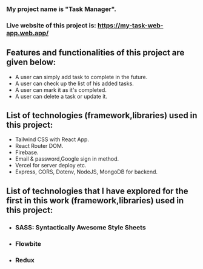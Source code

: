 ### My project name is "Task Manager".

### Live website of this project is: https://my-task-web-app.web.app/

## Features and functionalities of this project are given below:

- A user can simply add task to complete in the future.
- A user can check up the list of his added tasks.
- A user can mark it as it's completed.
- A user can delete a task or update it.


## List of technologies (framework,libraries) used in this project:

- Tailwind CSS with React App.
- React Router DOM.
- Firebase.
- Email & password,Google sign in method.
- Vercel for server deploy etc.
- Express, CORS, Dotenv, NodeJS, MongoDB for backend.


## List of technologies that I have explored for the first in this work (framework,libraries) used in this project:

- ### SASS: Syntactically Awesome Style Sheets
- ### Flowbite
- ### Redux
